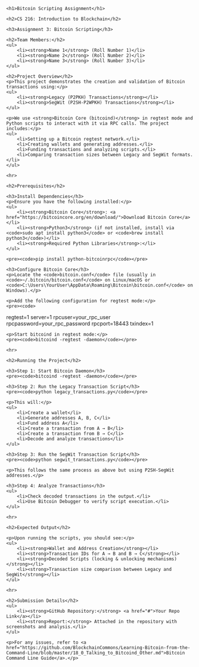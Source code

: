 <!DOCTYPE html>
<html lang="en">
<head>
    <meta charset="UTF-8">
    <meta name="viewport" content="width=device-width, initial-scale=1.0">
    <title>Bitcoin Scripting Assignment</title>
</head>
<body>

    <h1>Bitcoin Scripting Assignment</h1>

    <h2>CS 216: Introduction to Blockchain</h2>

    <h3>Assignment 3: Bitcoin Scripting</h3>

    <h2>Team Members:</h2>
    <ul>
        <li><strong>Name 1</strong> (Roll Number 1)</li>
        <li><strong>Name 2</strong> (Roll Number 2)</li>
        <li><strong>Name 3</strong> (Roll Number 3)</li>
    </ul>

    <h2>Project Overview</h2>
    <p>This project demonstrates the creation and validation of Bitcoin transactions using:</p>
    <ul>
        <li><strong>Legacy (P2PKH) Transactions</strong></li>
        <li><strong>SegWit (P2SH-P2WPKH) Transactions</strong></li>
    </ul>

    <p>We use <strong>Bitcoin Core (bitcoind)</strong> in regtest mode and Python scripts to interact with it via RPC calls. The project includes:</p>
    <ul>
        <li>Setting up a Bitcoin regtest network.</li>
        <li>Creating wallets and generating addresses.</li>
        <li>Funding transactions and analyzing scripts.</li>
        <li>Comparing transaction sizes between Legacy and SegWit formats.</li>
    </ul>

    <hr>

    <h2>Prerequisites</h2>

    <h3>Install Dependencies</h3>
    <p>Ensure you have the following installed:</p>
    <ul>
        <li><strong>Bitcoin Core</strong>: <a href="https://bitcoincore.org/en/download/">Download Bitcoin Core</a></li>
        <li><strong>Python3</strong> (if not installed, install via <code>sudo apt install python3</code> or <code>brew install python3</code>)</li>
        <li><strong>Required Python Libraries</strong>:</li>
    </ul>

    <pre><code>pip install python-bitcoinrpc</code></pre>

    <h3>Configure Bitcoin Core</h3>
    <p>Locate the <code>bitcoin.conf</code> file (usually in <code>~/.bitcoin/bitcoin.conf</code> on Linux/macOS or <code>C:\Users\YourUser\AppData\Roaming\Bitcoin\bitcoin.conf</code> on Windows).</p>
    
    <p>Add the following configuration for regtest mode:</p>
    <pre><code>
regtest=1
server=1
rpcuser=your_rpc_user
rpcpassword=your_rpc_password
rpcport=18443
txindex=1
    </code></pre>

    <p>Start bitcoind in regtest mode:</p>
    <pre><code>bitcoind -regtest -daemon</code></pre>

    <hr>

    <h2>Running the Project</h2>

    <h3>Step 1: Start Bitcoin Daemon</h3>
    <pre><code>bitcoind -regtest -daemon</code></pre>

    <h3>Step 2: Run the Legacy Transaction Script</h3>
    <pre><code>python legacy_transactions.py</code></pre>

    <p>This will:</p>
    <ul>
        <li>Create a wallet</li>
        <li>Generate addresses A, B, C</li>
        <li>Fund address A</li>
        <li>Create a transaction from A → B</li>
        <li>Create a transaction from B → C</li>
        <li>Decode and analyze transactions</li>
    </ul>

    <h3>Step 3: Run the SegWit Transaction Script</h3>
    <pre><code>python segwit_transactions.py</code></pre>

    <p>This follows the same process as above but using P2SH-SegWit addresses.</p>

    <h3>Step 4: Analyze Transactions</h3>
    <ul>
        <li>Check decoded transactions in the output.</li>
        <li>Use Bitcoin Debugger to verify script execution.</li>
    </ul>

    <hr>

    <h2>Expected Output</h2>

    <p>Upon running the scripts, you should see:</p>
    <ul>
        <li><strong>Wallet and Address Creation</strong></li>
        <li><strong>Transaction IDs for A → B and B → C</strong></li>
        <li><strong>Decoded Scripts (locking & unlocking mechanisms)</strong></li>
        <li><strong>Transaction size comparison between Legacy and SegWit</strong></li>
    </ul>

    <hr>

    <h2>Submission Details</h2>
    <ul>
        <li><strong>GitHub Repository:</strong> <a href="#">Your Repo Link</a></li>
        <li><strong>Report:</strong> Attached in the repository with screenshots and analysis.</li>
    </ul>

    <p>For any issues, refer to <a href="https://github.com/BlockchainCommons/Learning-Bitcoin-from-the-Command-Line/blob/master/18_0_Talking_to_Bitcoind_Other.md">Bitcoin Command Line Guide</a>.</p>

</body>
</html>
